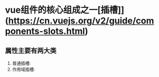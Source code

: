 # vue组件的核心组成之一[插槽]](https://cn.vuejs.org/v2/guide/components-slots.html)

## 属性主要有两大类

1. 普通插槽: <template slot="xxx"></template>  <template v-slot:xxx></template>
2. 作用域插槽: <template slot="xxx" slot-scope="props"></template>  <template v-slot:xxx="props"></tempalte>